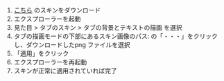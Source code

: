 1. [こちら](https://github.com/HyZer0/Windows/blob/master/TabBar_zDark%20Tabs_JZersche_1_Tab_%7B0%2C%200%2C%200%2C%200%7D.png) のスキンをダウンロード
1. エクスプローラーを起動
1. 見た目 > タブのスキン > タブの背景とテキストの描画 を選択
1. タブの描画モードの下部にあるスキン画像のパス: の「・・・」をクリックし、ダウンロードしたpng ファイルを選択
1. 「適用」をクリック
1. エクスプローラーを再起動
1. スキンが正常に適用されていれば完了
